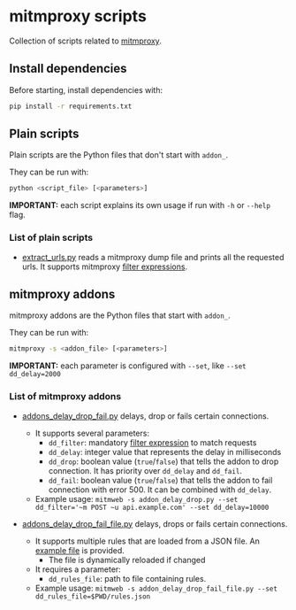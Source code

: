 # mitmproxy scripts

Collection of scripts related to [mitmproxy](https://mitmproxy.org/).

## Install dependencies

Before starting, install dependencies with:
```bash
pip install -r requirements.txt
```

## Plain scripts

Plain scripts are the Python files that don't start with `addon_`.

They can be run with:
```bash
python <script_file> [<parameters>]
```

**IMPORTANT:** each script explains its own usage if run with `-h` or `--help` flag.

### List of plain scripts

* [extract_urls.py](extract_urls.py) reads a mitmproxy dump file and prints all the requested urls.
It supports mitmproxy [filter expressions](https://docs.mitmproxy.org/stable/concepts/filters/).

## mitmproxy addons

mitmproxy addons are the Python files that start with `addon_`.

They can be run with:
```bash
mitmproxy -s <addon_file> [<parameters>]
```

**IMPORTANT:** each parameter is configured with `--set`, like `--set dd_delay=2000`

### List of mitmproxy addons

* [addons_delay_drop_fail.py](addons_delay_drop_fail.py) delays, drop or fails certain connections.
  * It supports several parameters:
    * `dd_filter`: mandatory [filter expression](https://docs.mitmproxy.org/stable/concepts/filters/) to match requests
    * `dd_delay`: integer value that represents the delay in milliseconds
    * `dd_drop`: boolean value (`true`/`false`) that tells the addon to drop connection. It has priority over `dd_delay` and `dd_fail`.
    * `dd_fail`: boolean value (`true`/`false`) that tells the addon to fail connection with error 500. It can be combined with `dd_delay`.
  * Example usage: `mitmweb -s addon_delay_drop.py --set dd_filter='~m POST ~u api.example.com' --set dd_delay=10000`

* [addons_delay_drop_fail_file.py](addons_delay_drop_fail_file.py) delays, drops or fails certain connections.
  * It supports multiple rules that are loaded from a JSON file. An [example file](rules.example.json) is provided.
    * The file is dynamically reloaded if changed
  * It requires a parameter:
    * `dd_rules_file`: path to file containing rules.
  * Example usage: `mitmweb -s addon_delay_drop_fail_file.py --set dd_rules_file=$PWD/rules.json`
